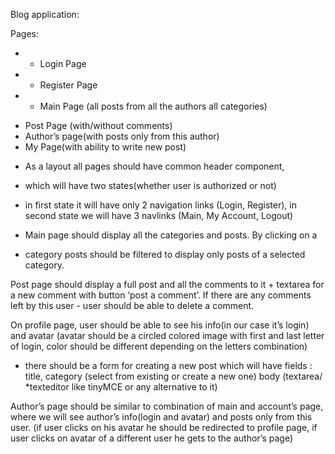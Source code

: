 Blog application: 

Pages: 
+ - Login Page
+ - Register Page
+ - Main Page (all posts from all the authors all categories)
- Post Page (with/without comments)
- Author’s page(with posts only from this author)
- My Page(with ability to write new post)

+ As a layout all pages should have common header component,
+ which will have two states(whether user is authorized or not)
+ in first state it will have only 2 navigation links (Login, Register),
in second state we will have 3 navlinks (Main, My Account, Logout)

+ Main page should display all the categories and posts. By clicking on a
+ category posts should be filtered to display only posts of a selected category.

Post page should display a full post and all the comments to it + textarea for a new
comment with button ‘post a comment’. If there are any comments left by this user - user should
be able to delete a comment.

On profile page, user should be able to see his info(in our case it’s login) and avatar
(avatar should be a circled colored image with first and last letter of login, color should be
different depending on the letters combination)
+ there should be a form for creating a new post which will have fields :
 title, 
 category (select from existing or create a new one) 
body (textarea/ *texteditor like tinyMCE or any alternative to it) 

 Author’s page should be similar to combination of main and account’s page, where we will see
 author’s info(login and avatar) and posts only from this user. (if user clicks on his avatar he
 should be redirected to profile page, if user clicks on avatar of a different user he gets to the
 author’s page)